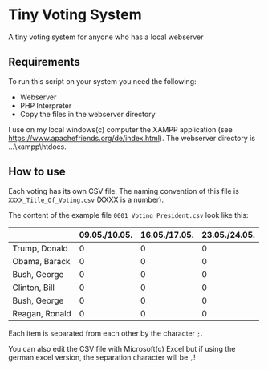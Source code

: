 # Tiny Voting System
A tiny voting system for anyone who has a local webserver

## Requirements
To run this script on your system you need the following:
- Webserver 
- PHP Interpreter
- Copy the files in the webserver directory

I use on my local windows(c) computer the XAMPP application 
(see https://www.apachefriends.org/de/index.html).
The webserver directory is ...\xampp\htdocs.

## How to use 
Each voting has its own CSV file. The naming convention
of this file is `XXXX_Title_Of_Voting.csv` (XXXX is a number).

The content of the example file `0001_Voting_President.csv`
look like this:

&nbsp;  |09.05./10.05.|16.05./17.05.|23.05./24.05.
--|--------------|-------------|-------------
Trump, Donald|0|0|0
Obama, Barack|0|0|0
Bush, George|0|0|0
Clinton, Bill|0|0|0
Bush, George|0|0|0
Reagan, Ronald|0|0|0

Each item is separated from each other by the character `;`.

You can also edit the CSV file with Microsoft(c) Excel
but if using the german excel version, the separation character
will be `,`!




